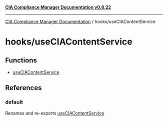 [**CIA Compliance Manager Documentation v0.8.22**](../../README.md)

***

[CIA Compliance Manager Documentation](../../modules.md) / hooks/useCIAContentService

# hooks/useCIAContentService

## Functions

- [useCIAContentService](functions/useCIAContentService.md)

## References

### default

Renames and re-exports [useCIAContentService](functions/useCIAContentService.md)
